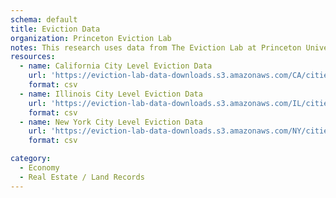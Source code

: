 ```yaml
---
schema: default
title: Eviction Data 
organization: Princeton Eviction Lab
notes: This research uses data from The Eviction Lab at Princeton University, a project directed by Matthew Desmond and designed by Ashley Gromis, Lavar Edmonds, James Hendrickson, Katie Krywokulski, Lillian Leung, and Adam Porton. The Eviction Lab is funded by the JPB, Gates, and Ford Foundations as well as the Chan Zuckerberg Initiative. More information is found at evictionlab.org.
resources:
  - name: California City Level Eviction Data
    url: 'https://eviction-lab-data-downloads.s3.amazonaws.com/CA/cities.csv'
    format: csv
  - name: Illinois City Level Eviction Data
    url: 'https://eviction-lab-data-downloads.s3.amazonaws.com/IL/cities.csv'
    format: csv
  - name: New York City Level Eviction Data
    url: 'https://eviction-lab-data-downloads.s3.amazonaws.com/NY/cities.csv'
    format: csv

category:
  - Economy
  - Real Estate / Land Records
---
```


